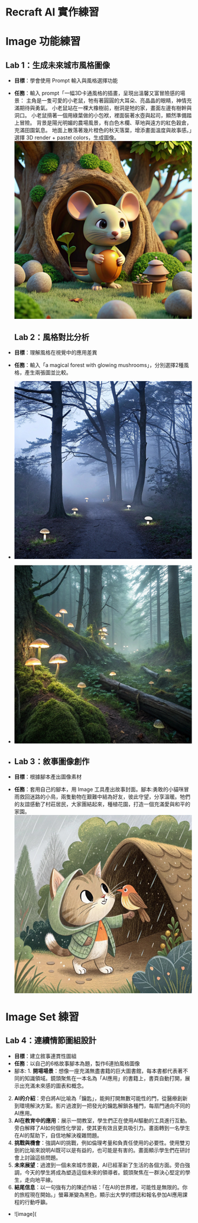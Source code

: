 # Recraft AI 實作練習
# Image 功能練習
##  Lab 1：生成未來城市風格圖像

- **目標**：學會使用 Prompt 輸入與風格選擇功能
- **任務**：輸入 prompt「一幅3D卡通風格的插畫，呈現出溫馨又富冒險感的場景： 主角是一隻可愛的小老鼠，牠有著圓圓的大耳朵、亮晶晶的眼睛，神情充滿期待與勇氣。 小老鼠站在一棵大橡樹前，樹洞是牠的家，畫面左邊有樹幹與洞口。 小老鼠揹著一個用綠葉做的小包袱，裡面裝著水壺與起司，顯然準備踏上冒險。 背景是陽光明媚的農場風景，有白色木欄、草地與遠方的紅色穀倉，充滿田園氣息。 地面上散落著幾片橙色的秋天落葉，增添畫面溫度與故事感。」選擇 3D render + pastel colors，生成圖像。
  ![image](https://github.com/loGrace18/AU2025/blob/main/--3d----------------------------------------------.jpg)
  ## Lab 2：風格對比分析

- **目標**：理解風格在視覺中的應用差異
- **任務**：輸入「a magical forest with glowing mushrooms」，分別選擇2種風格，產生兩張圖並比較。
- ![image](https://github.com/loGrace18/AU2025/blob/main/a-magical-forest-with-glowing-mushrooms.jpg)
- ![image](https://github.com/loGrace18/AU2025/blob/main/a-magical-forest-with-glowing-mushrooms%20(2).jpg)
- ## Lab 3：敘事圖像創作

- **目標**：根據腳本產出圖像素材
- **任務**：套用自己的腳本，用 Image 工具產出故事封面。腳本:勇敢的小貓咪冒雨救回迷路的小鳥，兩隻動物在艱難中結為好友，彼此守望，分享溫暖。牠們的友誼感動了村莊居民，大家團結起來，種植花園，打造一個充滿愛與和平的家園。
  ![image](https://github.com/loGrace18/AU2025/blob/main/--------------------------------------------------.jpg)
# Image Set 練習
## Lab 4：連續情節圖組設計

- **目標**：建立敘事連貫性圖組
- **任務**：以自己的6格故事腳本為題，製作6連拍風格圖像
- 腳本: 1. **開場場景**：想像一座充滿無盡書籍的巨大圖書館，每本書都代表著不同的知識領域。鏡頭聚焦在一本名為「AI應用」的書籍上，書頁自動打開，展示出充滿未來感的圖表和概念。
2. **AI的介紹**：旁白將AI比喻為「鑰匙」，能夠打開無數可能性的門，從醫療創新到環境解決方案。影片過渡到一把發光的鑰匙解鎖各種門，每扇門通向不同的AI應用。
3. **AI在教育中的應用**：展示一間教室，學生們正在使用AI驅動的工具進行互動。旁白解釋了AI如何個性化學習，使其更有效且更具吸引力。畫面轉到一名學生在AI的幫助下，自信地解決複雜問題。
4. **挑戰與機會**：強調AI的挑戰，例如倫理考量和負責任使用的必要性。使用雙刃劍的比喻來說明AI既可以是有益的，也可能是有害的。畫面顯示學生們在研討會上討論這些問題。
5. **未來展望**：過渡到一個未來城市景觀，AI已經革新了生活的各個方面。旁白強調，今天的學生將成為塑造這個未來的領導者。鏡頭聚焦在一群決心堅定的學生，走向地平線。
6. **結尾信息**：以一句強有力的陳述作結：「在AI的世界裡，可能性是無限的。你的旅程現在開始。」螢幕漸變為黑色，顯示出大學的標誌和報名參加AI應用課程的行動呼籲。
- ![image](
